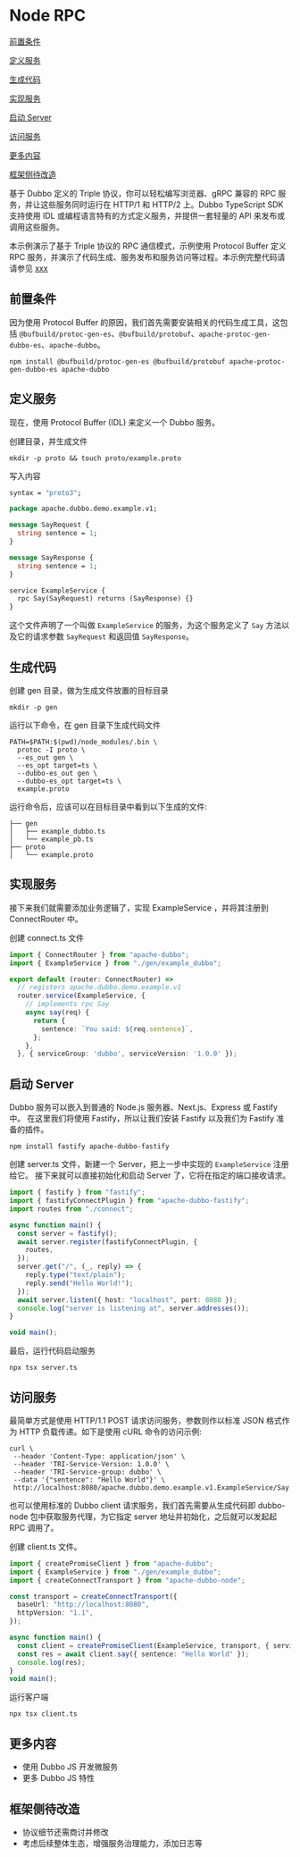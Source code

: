 # Node RPC

[前置条件](#precondition)

[定义服务](#defineService)

[生成代码](#generateCode)

[实现服务](#implementService)

[启动 Server](#startServer)

[访问服务](#accessService)

[更多内容](#moreContent)

[框架侧待改造](#transform)

基于 Dubbo 定义的 Triple 协议，你可以轻松编写浏览器、gRPC 兼容的 RPC 服务，并让这些服务同时运行在 HTTP/1 和 HTTP/2 上。Dubbo TypeScript SDK 支持使用 IDL 或编程语言特有的方式定义服务，并提供一套轻量的 APl 来发布或调用这些服务。

本示例演示了基于 Triple 协议的 RPC 通信模式，示例使用 Protocol Buffer 定义 RPC 服务，并演示了代码生成、服务发布和服务访问等过程。本示例完整代码请请参见 [xxx](https://aliyuque.antfin.com/__workers/ken.lj/qt1o6i/pw02wty1pin10eia/a)

## <span id="precondition">前置条件</span>

因为使用 Protocol Buffer 的原因，我们首先需要安装相关的代码生成工具，这包括 `@bufbuild/protoc-gen-es`、`@bufbuild/protobuf`、`apache-protoc-gen-dubbo-es`、`apache-dubbo`。

```Shell
npm install @bufbuild/protoc-gen-es @bufbuild/protobuf apache-protoc-gen-dubbo-es apache-dubbo
```

## <span id="defineService">定义服务</span>

现在，使用 Protocol Buffer (IDL) 来定义一个 Dubbo 服务。

创建目录，并生成文件

```Shell
mkdir -p proto && touch proto/example.proto
```

写入内容

```Protobuf
syntax = "proto3";

package apache.dubbo.demo.example.v1;

message SayRequest {
  string sentence = 1;
}

message SayResponse {
  string sentence = 1;
}

service ExampleService {
  rpc Say(SayRequest) returns (SayResponse) {}
}
```

这个文件声明了一个叫做 `ExampleService` 的服务，为这个服务定义了 `Say` 方法以及它的请求参数 `SayRequest` 和返回值 `SayResponse`。

## <span id="generateCode">生成代码</span>

创建 gen 目录，做为生成文件放置的目标目录

```
mkdir -p gen
```

运行以下命令，在 gen 目录下生成代码文件

```Shell
PATH=$PATH:$(pwd)/node_modules/.bin \
  protoc -I proto \
  --es_out gen \
  --es_opt target=ts \
  --dubbo-es_out gen \
  --dubbo-es_opt target=ts \
  example.proto
```

运行命令后，应该可以在目标目录中看到以下生成的文件:

```Plain Text
├── gen
│   ├── example_dubbo.ts
│   └── example_pb.ts
├── proto
│   └── example.proto
```

## <span id="implementService">实现服务</span>

接下来我们就需要添加业务逻辑了，实现 ExampleService ，并将其注册到 ConnectRouter 中。

创建 connect.ts 文件

```typescript
import { ConnectRouter } from "apache-dubbo";
import { ExampleService } from "./gen/example_dubbo";

export default (router: ConnectRouter) =>
  // registers apache.dubbo.demo.example.v1
  router.service(ExampleService, {
    // implements rpc Say
    async say(req) {
      return {
        sentence: `You said: ${req.sentence}`,
      };
    },
  }, { serviceGroup: 'dubbo', serviceVersion: '1.0.0' });
```

## <span id="startServer">启动 Server</span>

Dubbo 服务可以嵌入到普通的 Node.js 服务器、Next.js、Express 或 Fastify 中。
在这里我们将使用 Fastify，所以让我们安装 Fastify 以及我们为 Fastify 准备的插件。

```Shell
npm install fastify apache-dubbo-fastify
```

创建 server.ts 文件，新建一个 Server，把上一步中实现的 `ExampleService` 注册给它。
接下来就可以直接初始化和启动 Server 了，它将在指定的端口接收请求。

```typescript
import { fastify } from "fastify";
import { fastifyConnectPlugin } from "apache-dubbo-fastify";
import routes from "./connect";

async function main() {
  const server = fastify();
  await server.register(fastifyConnectPlugin, {
    routes,
  });
  server.get("/", (_, reply) => {
    reply.type("text/plain");
    reply.send("Hello World!");
  });
  await server.listen({ host: "localhost", port: 8080 });
  console.log("server is listening at", server.addresses());
}

void main();
```

最后，运行代码启动服务

```Shell
npx tsx server.ts
```

## <span id="accessService">访问服务</span>

最简单方式是使用 HTTP/1.1 POST 请求访问服务，参数则作以标准 JSON 格式作为 HTTP 负载传递。如下是使用 cURL 命令的访问示例:

```Shell
curl \
 --header 'Content-Type: application/json' \
 --header 'TRI-Service-Version: 1.0.0' \
 --header 'TRI-Service-group: dubbo' \
 --data '{"sentence": "Hello World"}' \
 http://localhost:8080/apache.dubbo.demo.example.v1.ExampleService/Say
```

也可以使用标准的 Dubbo client 请求服务，我们首先需要从生成代码即 dubbo-node 包中获取服务代理，为它指定 server 地址并初始化，之后就可以发起起 RPC 调用了。

创建 client.ts 文件。

```typescript
import { createPromiseClient } from "apache-dubbo";
import { ExampleService } from "./gen/example_dubbo";
import { createConnectTransport } from "apache-dubbo-node";

const transport = createConnectTransport({
  baseUrl: "http://localhost:8080",
  httpVersion: "1.1",
});

async function main() {
  const client = createPromiseClient(ExampleService, transport, { serviceVersion: '1.0.0', serviceGroup: 'dubbo' });
  const res = await client.say({ sentence: "Hello World" });
  console.log(res);
}
void main();
```

运行客户端

```Shell
npx tsx client.ts
```

## <span id="moreContent">更多内容</span>

- 使用 Dubbo JS 开发微服务
- 更多 Dubbo JS 特性

## <span id="transform">框架侧待改造</span>

- 协议细节还需商讨并修改
- 考虑后续整体生态，增强服务治理能力，添加日志等
